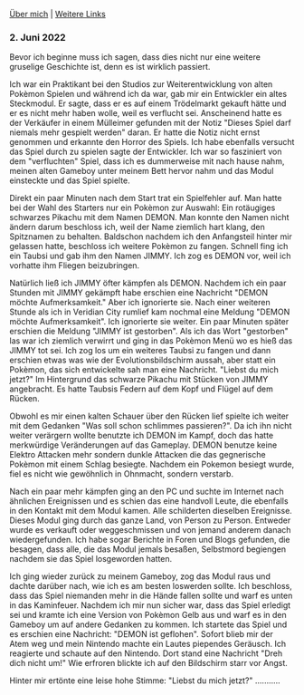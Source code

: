 [Über mich](https://ic4rds.github.io/David-Staudacher) | [Weitere Links](https://ic4rds.github.io) 

### 2. Juni 2022
Bevor ich beginne muss ich sagen, dass dies nicht nur eine weitere gruselige Geschichte ist, denn es ist wirklich passiert.

Ich war ein Praktikant bei den Studios zur Weiterentwicklung von alten Pokèmon Spielen und während ich da war, gab mir ein Entwickler ein altes Steckmodul. Er sagte, dass er es auf einem Trödelmarkt gekauft hätte und er es nicht mehr haben wolle, weil es verflucht sei. 
Anscheinend hatte es der Verkäufer in einem Mülleimer gefunden mit der Notiz "Dieses Spiel darf niemals mehr gespielt werden" daran. Er hatte die Notiz nicht ernst genommen und erkannte den Horror des Spiels. Ich habe ebenfalls versucht das Spiel durch zu spielen sagte der Entwickler. 
Ich war so fasziniert von dem "verfluchten" Spiel, dass ich es dummerweise mit nach hause nahm, meinen alten Gameboy unter meinem Bett hervor nahm und das Modul einsteckte und das Spiel spielte.

Direkt ein paar Minuten nach dem Start trat ein Spielfehler auf. Man hatte bei der Wahl des Starters nur ein Pokèmon zur Auswahl: Ein rotäugiges schwarzes Pikachu mit dem Namen DEMON. 
Man konnte den Namen nicht ändern darum beschloss ich, weil der Name ziemlich hart klang, den Spitznamen zu behalten. Baldschon nachdem ich den Anfangsteil hinter mir gelassen hatte, beschloss ich weitere Pokèmon zu fangen. Schnell fing ich ein Taubsi und gab ihm den Namen JIMMY. Ich zog es DEMON vor, weil ich vorhatte ihm Fliegen beizubringen.

Natürlich ließ ich JIMMY öfter kämpfen als DEMON. Nachdem ich ein paar Stunden mit JIMMY gekämpft habe erschien eine Nachricht "DEMON möchte Aufmerksamkeit." Aber ich ignorierte sie. Nach einer weiteren Stunde als ich in Veridian City rumlief kam nochmal eine Meldung "DEMON möchte Aufmerksamkeit". 
Ich ignorierte sie weiter. Ein paar Minuten später erschien die Meldung "JIMMY ist gestorben".
Als ich das Wort "gestorben" las war ich ziemlich verwirrt und ging in das Pokèmon Menü wo es hieß das JIMMY tot sei. Ich zog los um ein weiteres Taubsi zu fangen und dann erschien etwas was wie der Evolutionsbildschirm aussah, aber statt ein Pokèmon, das sich entwickelte sah man eine Nachricht. 
"Liebst du mich jetzt?" Im Hintergrund das schwarze Pikachu mit Stücken von JIMMY angebracht. Es hatte Taubsis Federn auf dem Kopf und Flügel auf dem Rücken.

Obwohl es mir einen kalten Schauer über den Rücken lief spielte ich weiter mit dem Gedanken "Was soll schon schlimmes passieren?". Da ich ihn nicht weiter verärgern wollte benutzte ich DEMON im Kampf, doch das hatte merkwürdige Veränderungen auf das Gameplay. 
DEMON benutze keine Elektro Attacken mehr sondern dunkle Attacken die das gegnerische Pokèmon mit einem Schlag besiegte. Nachdem ein Pokemon besiegt wurde, fiel es nicht wie gewöhnlich in Ohnmacht, sondern verstarb.

Nach ein paar mehr kämpfen ging an den PC und suchte im Internet nach ähnlichen Ereignissen und es schien das eine handvoll Leute, die ebenfalls in den Kontakt mit dem Modul kamen. Alle schilderten dieselben Ereignisse.
Dieses Modul ging durch das ganze Land, von Person zu Person. Entweder wurde es verkauft oder weggeschmissen und von jemand anderem danach wiedergefunden.
Ich habe sogar Berichte in Foren und Blogs gefunden, die besagen, dass alle, die das Modul jemals besaßen, Selbstmord begiengen nachdem sie das Spiel losgeworden hatten.

Ich ging wieder zurück zu meinem Gameboy, zog das Modul raus und dachte darüber nach, wie ich es am besten loswerden sollte. Ich beschloss, dass das Spiel niemanden mehr in die Hände fallen sollte und warf es unten in das Kaminfeuer. 
Nachdem ich mir nun sicher war, dass das Spiel erledigt sei und kramte ich eine Version von Pokèmon Gelb aus und warf es in den Gameboy um auf andere Gedanken zu kommen. Ich startete das Spiel und es erschien eine Nachricht: "DEMON ist geflohen". 
Sofort blieb mir der Atem weg und mein Nintendo machte ein Lautes piependes Geräusch. Ich reagierte und schaute auf den Nintendo. Dort stand eine Nachricht "Dreh dich nicht um!" Wie erfroren blickte ich auf den Bildschirm starr vor Angst.

Hinter mir ertönte eine leise hohe Stimme: "Liebst du mich jetzt?" ...........
